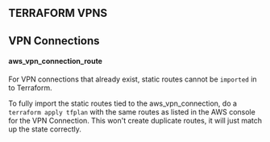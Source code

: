 ## TERRAFORM VPNS

## VPN Connections

#### aws_vpn_connection_route

For VPN connections that already exist, static routes cannot be `imported` in
to Terraform.

To fully import the static routes tied to the aws_vpn_connection, do a
`terraform apply tfplan` with the same routes as listed in the AWS console for
the VPN Connection. This won't create duplicate routes, it will just match up the
state correctly.
